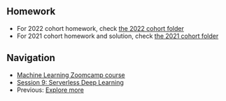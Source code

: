 ## Homework

* For 2022 cohort homework, check [the 2022 cohort folder](../cohorts/2022/)
* For 2021 cohort homework and solution, check [the 2021 cohort folder](../cohorts/2021/09-serverless/)


## Navigation

* [Machine Learning Zoomcamp course](../)
* [Session 9: Serverless Deep Learning](./)
* Previous: [Explore more](09-explore-more.md)